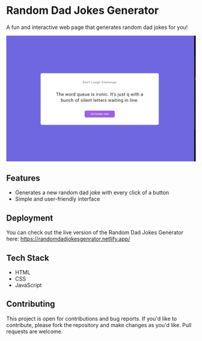 # Random Dad Jokes Generator

A fun and interactive web page that generates random dad jokes for you!

![Random Dad Jokes Generator Preview](./perview.PNG)

## Features

- Generates a new random dad joke with every click of a button
- Simple and user-friendly interface

## Deployment

You can check out the live version of the Random Dad Jokes Generator here: https://randomdadjokesgenrator.netlify.app/

## Tech Stack

- HTML
- CSS
- JavaScript

## Contributing

This project is open for contributions and bug reports. If you'd like to contribute, please fork the repository and make changes as you'd like. Pull requests are welcome.


